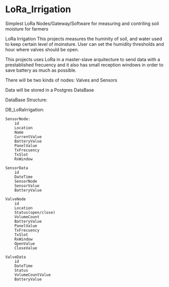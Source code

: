 # LoRa_Irrigation
Simplest LoRa Nodes/Gateway/Software for measuring and contriling soil moisture for farmers

LoRa Irrigation
This projects measures the huminity of soil, and water used to
keep certain level of moinsture. User can set the humidity thresholds
and hour where valves should be open.

This projects uses LoRa in a master-slave arquitecture to 
send data with a prestablished frecuency and it also has small
reception windows in order to save battery as much as possible.


There will be two kinds of nodes: Valves and Sensors

Data will be stored in a Postgres DataBase

DataBase Structure:

DB_LoRaIrrigation:

    SensorNode:
        id
        Location
        Name
        CurrentValue
        BatteryValue
        PanelValue
        TxFrecuency
        TxSlot
        RxWindow

    SensorData
        id
        DateTime
        SensorNode
        SensorValue
        BatteryValue

    ValveNode
        id
        Location
        Status(open/close)
        VolumeCount
        BatteryValue
        PanelValue
        TxFrecuency
        TxSlot
        RxWindow
        OpenValue
        CloseValue

    ValveData
        id
        DateTime
        Status
        VolumeCountValue
        BatteryValue
